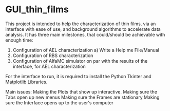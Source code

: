 # GUI_thin_films
This project is intended to help the characterization of thin films, via an interface with ease of use, and background algorithms to accelerate data analysis.
It has three main milestones, that could/should be achievable with enough time:
1) Configuration of AEL characterization
   a) Write a Help me File/Manual
3) Configuration of RBS characterization
4) Configuration of AlfaMC simulator on par with the results of the interface, for AEL characterization

For the interface to run, it is required to install the Python Tkinter and Matplotlib Libraries.

Main issues:
  Making the Plots that show up interactive.
  Making sure the Tabs open up new menus
  Making sure the Frames are stationary
  Making sure the Interface opens up to the user's computer
